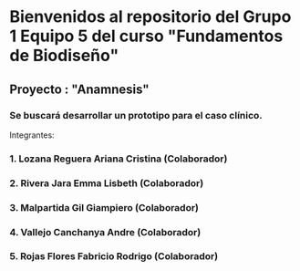 # Bienvenidos al repositorio del Grupo 1 Equipo 5 del curso "Fundamentos de Biodiseño"
## Proyecto : "Anamnesis"
### Se buscará desarrollar un prototipo para el caso clínico.
Integrantes: 
### 1. Lozana Reguera Ariana Cristina (Colaborador)
### 2. Rivera Jara Emma Lisbeth (Colaborador)
### 3. Malpartida Gil Giampiero (Colaborador)
### 4. Vallejo Canchanya Andre (Colaborador)
### 5. Rojas Flores Fabricio Rodrigo (Colaborador)
